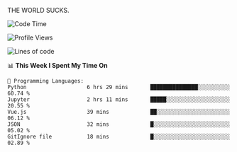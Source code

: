 THE WORLD SUCKS.

<!--START_SECTION:waka-->
![Code Time](http://img.shields.io/badge/Code%20Time-872%20hrs%2016%20mins-blue)

![Profile Views](http://img.shields.io/badge/Profile%20Views-0-blue)

![Lines of code](https://img.shields.io/badge/From%20Hello%20World%20I%27ve%20Written-1.3%20million%20lines%20of%20code-blue)

📊 **This Week I Spent My Time On** 

```text
💬 Programming Languages: 
Python                   6 hrs 29 mins       ███████████████░░░░░░░░░░   60.74 % 
Jupyter                  2 hrs 11 mins       █████░░░░░░░░░░░░░░░░░░░░   20.55 % 
Vue.js                   39 mins             ██░░░░░░░░░░░░░░░░░░░░░░░   06.12 % 
JSON                     32 mins             █░░░░░░░░░░░░░░░░░░░░░░░░   05.02 % 
GitIgnore file           18 mins             █░░░░░░░░░░░░░░░░░░░░░░░░   02.89 % 
```


<!--END_SECTION:waka-->
